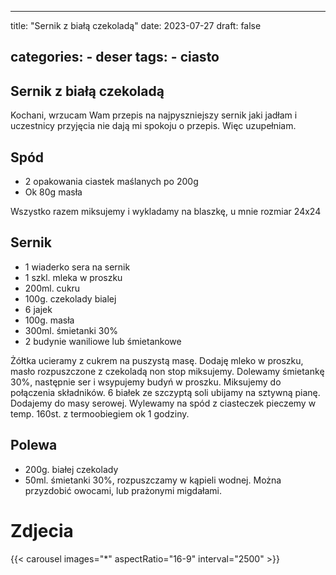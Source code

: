 

---
title: "Sernik z białą czekoladą"
date: 2023-07-27
draft: false

categories:
    - deser
tags:
    - ciasto
---

## Sernik z białą czekoladą

Kochani, wrzucam Wam przepis na najpyszniejszy sernik jaki jadłam i uczestnicy przyjęcia nie dają mi spokoju o przepis. Więc uzupełniam.

## Spód 

* 2 opakowania ciastek maślanych po 200g
* Ok 80g masła

Wszystko razem miksujemy i wykladamy na blaszkę, u mnie rozmiar 24x24

## Sernik

* 1 wiaderko sera na sernik
* 1 szkl. mleka w proszku
* 200ml. cukru
* 100g. czekolady bialej
* 6 jajek
* 100g. masła
* 300ml. śmietanki 30%
* 2 budynie waniliowe lub śmietankowe

Żółtka ucieramy z cukrem na puszystą masę. Dodaję mleko w proszku, masło rozpuszczone z czekoladą non stop miksujemy.
Dolewamy śmietankę 30%, następnie ser i wsypujemy budyń w proszku.
Miksujemy do połączenia składników.
6 białek ze szczyptą soli ubijamy na sztywną pianę.
Dodajemy do masy serowej.
Wylewamy na spód z ciasteczek pieczemy w temp. 160st. 
z termoobiegiem ok 1 godziny.

## Polewa

* 200g. białej czekolady
* 50ml. śmietanki 30%, rozpuszczamy w kąpieli wodnej.
Można przyzdobić owocami, lub prażonymi migdałami.

# Zdjecia

{{< carousel images="*" aspectRatio="16-9" interval="2500" >}}


